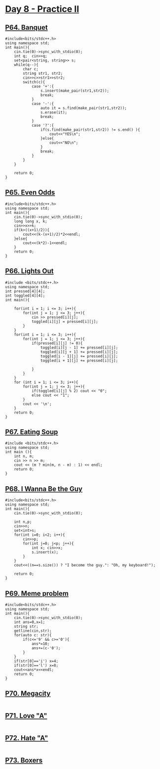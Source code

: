 # [Day 8 - Practice II](https://codeforces.com/group/yg7WhsFsAp/contest/355506)

## [P64. Banquet](https://codeforces.com/group/yg7WhsFsAp/contest/355506/problem/P64)

```
#include<bits/stdc++.h>
using namespace std;
int main(){
    cin.tie(0)->sync_with_stdio(0);
    int q;  cin>>q;
    set<pair<string, string>> s;
    while(q--){
        char c;
        string str1, str2;
        cin>>c>>str1>>str2;
        switch(c){
            case '+':{
                s.insert(make_pair(str1,str2));
                break;
            }
            case '-':{
                auto it = s.find(make_pair(str1,str2));
                s.erase(it);
                break;
            }
            case '?':{
                if(s.find(make_pair(str1,str2)) != s.end() ){
                    cout<<"YES\n";
                }else{
                    cout<<"NO\n";
                }
                break;
            }
        }
    }
    
    return 0;
}
```

## [P65. Even Odds](https://codeforces.com/group/yg7WhsFsAp/contest/355506/problem/P65)

```
#include<bits/stdc++.h>
using namespace std;
int main(){
    cin.tie(0)->sync_with_stdio(0);
    long long x, k; 
    cin>>x>>k;
    if(k>((x+1)/2)){
        cout<<(k-(x+1)/2)*2<<endl;
    }else{
        cout<<(k*2)-1<<endl;
    }
    return 0;
}
```

## [P66. Lights Out](https://codeforces.com/group/yg7WhsFsAp/contest/355506/problem/P66)

```
#include <bits/stdc++.h>
using namespace std;
int pressed[4][4];
int toggled[4][4];
int main(){

    for(int i = 1; i <= 3; i++){
        for(int j = 1; j <= 3; j++){
            cin >> pressed[i][j];
            toggled[i][j] = pressed[i][j];
        }
    }
    for(int i = 1; i <= 3; i++){
        for(int j = 1; j <= 3; j++){
            if(pressed[i][j] != 0){
                toggled[i][j - 1] += pressed[i][j];
                toggled[i][j + 1] += pressed[i][j];
                toggled[i - 1][j] += pressed[i][j];
                toggled[i + 1][j] += pressed[i][j];

            }
        }
    }
    for (int i = 1; i <= 3; i++){
        for(int j = 1; j <= 3; j++){
            if(toggled[i][j] % 2) cout << "0";
            else cout << "1";
        }
        cout << '\n';
    }
    return 0;
}
```

## [P67. Eating Soup](https://codeforces.com/group/yg7WhsFsAp/contest/355506/problem/P67)

```
#include <bits/stdc++.h>
using namespace std;
int main (){
    int n, m;
	cin >> n >> m;
	cout << (m ? min(m, n - m) : 1) << endl;
	return 0;
}
```

## [P68. I Wanna Be the Guy](https://codeforces.com/group/yg7WhsFsAp/contest/355506/problem/P68)

```
#include<bits/stdc++.h>
using namespace std;
int main(){
    cin.tie(0)->sync_with_stdio(0);
    
    int n,p;
    cin>>n;
    set<int>s;
    for(int i=0; i<2; i++){
        cin>>p;
        for(int j=0; j<p; j++){
            int x; cin>>x;
            s.insert(x);
        }
    }
    cout<<((n==s.size()) ? "I become the guy.": "Oh, my keyboard!");
    
    return 0;
}
```
## [P69. Meme problem](https://codeforces.com/group/yg7WhsFsAp/contest/355506/problem/P69)

```
#include<bits/stdc++.h>
using namespace std;
int main(){
    cin.tie(0)->sync_with_stdio(0);
    int ans=0,x=1;
    string str;
    getline(cin,str);
    for(auto c: str){
        if(c<='9' && c>='0'){
            ans*=10;
            ans+=(c-'0');
        }
    }
    if(str[0]=='i') x=4;
    if(str[0]=='l') x=8;
    cout<<ans*x<<endl;
    return 0;
}
```

## [P70. Megacity](https://codeforces.com/group/yg7WhsFsAp/contest/355506/problem/P70)

```

```

## [P71. Love "A"](https://codeforces.com/group/yg7WhsFsAp/contest/355506/problem/P71)

```

```

## [P72. Hate "A"](https://codeforces.com/group/yg7WhsFsAp/contest/355506/problem/P72)

```

```

## [P73. Boxers](https://codeforces.com/group/yg7WhsFsAp/contest/355506/problem/P73)

```

```
